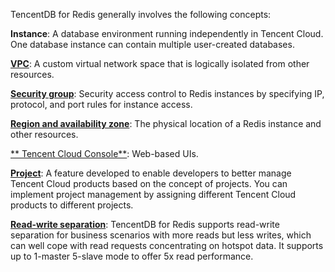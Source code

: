 
TencentDB for Redis generally involves the following concepts:

**Instance**: A database environment running independently in Tencent Cloud. One database instance can contain multiple user-created databases.

[**VPC**](https://cloud.tencent.com/document/product/215/20046): A custom virtual network space that is logically isolated from other resources.

[**Security group**](https://cloud.tencent.com/document/product/239/30911): Security access control to Redis instances by specifying IP, protocol, and port rules for instance access.

[**Region and availability zone**](https://cloud.tencent.com/document/product/239/4106): The physical location of a Redis instance and other resources.

[** Tencent Cloud Console**](https://console.cloud.tencent.com/cdb): Web-based UIs.

[**Project**](https://cloud.tencent.com/document/product/378/10863): A feature developed to enable developers to better manage Tencent Cloud products based on the concept of projects. You can implement project management by assigning different Tencent Cloud products to different projects.

[**Read-write separation**](https://cloud.tencent.com/document/product/239/19543): TencentDB for Redis supports read-write separation for business scenarios with more reads but less writes, which can well cope with read requests concentrating on hotspot data. It supports up to 1-master 5-slave mode to offer 5x read performance.
